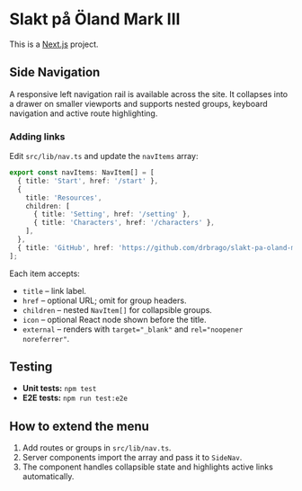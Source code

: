 # Slakt på Öland Mark III

This is a [Next.js](https://nextjs.org) project.

## Side Navigation

A responsive left navigation rail is available across the site.
It collapses into a drawer on smaller viewports and
supports nested groups, keyboard navigation and active route highlighting.

### Adding links

Edit `src/lib/nav.ts` and update the `navItems` array:

```ts
export const navItems: NavItem[] = [
  { title: 'Start', href: '/start' },
  {
    title: 'Resources',
    children: [
      { title: 'Setting', href: '/setting' },
      { title: 'Characters', href: '/characters' },
    ],
  },
  { title: 'GitHub', href: 'https://github.com/drbrago/slakt-pa-oland-mark-iii', external: true },
];
```

Each item accepts:

- `title` – link label.
- `href` – optional URL; omit for group headers.
- `children` – nested `NavItem[]` for collapsible groups.
- `icon` – optional React node shown before the title.
- `external` – renders with `target="_blank"` and `rel="noopener noreferrer"`.

## Testing

- **Unit tests:** `npm test`
- **E2E tests:** `npm run test:e2e`

## How to extend the menu

1. Add routes or groups in `src/lib/nav.ts`.
2. Server components import the array and pass it to `SideNav`.
3. The component handles collapsible state and highlights active links automatically.
